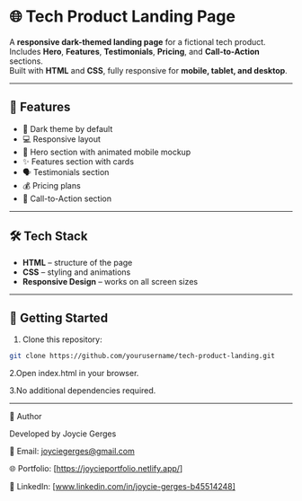 # 🌐 Tech Product Landing Page

A **responsive dark-themed landing page** for a fictional tech product.  
Includes **Hero**, **Features**, **Testimonials**, **Pricing**, and **Call-to-Action** sections.  
Built with **HTML** and **CSS**, fully responsive for **mobile, tablet, and desktop**.

---

## 📱 Features

- 🌙 Dark theme by default  
- 💻 Responsive layout  
- 🚀 Hero section with animated mobile mockup  
- ✨ Features section with cards  
- 🗣️ Testimonials section  
- 💰 Pricing plans  
- 🎯 Call-to-Action section  

---

## 🛠️ Tech Stack

- **HTML** – structure of the page  
- **CSS** – styling and animations  
- **Responsive Design** – works on all screen sizes  

---

## 🚀 Getting Started

1. Clone this repository:

```bash
git clone https://github.com/yourusername/tech-product-landing.git
```
2.Open index.html in your browser.

3.No additional dependencies required.

---
🧠 Author

Developed by Joycie Gerges

📧 Email: joyciegerges@gmail.com

🌐 Portfolio: [https://joycieportfolio.netlify.app/]

🔗 LinkedIn: [www.linkedin.com/in/joycie-gerges-b45514248]

